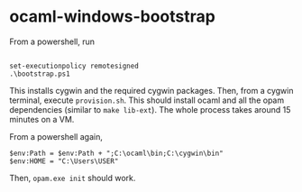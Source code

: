 # ocaml-windows-bootstrap

From a powershell, run
```

set-executionpolicy remotesigned
.\bootstrap.ps1
```

This installs cygwin and the required cygwin packages. Then, from a cygwin terminal, execute `provision.sh`. This should install ocaml and all the opam dependencies (similar to `make lib-ext`). The whole process takes around 15 minutes on a VM. 

From a powershell again, 
```
$env:Path = $env:Path + ";C:\ocaml\bin;C:\cygwin\bin"
$env:HOME = "C:\Users\USER"
```

Then, `opam.exe init` should work.
